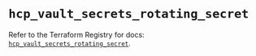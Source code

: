 # `hcp_vault_secrets_rotating_secret`

Refer to the Terraform Registry for docs: [`hcp_vault_secrets_rotating_secret`](https://registry.terraform.io/providers/hashicorp/hcp/0.97.0/docs/resources/vault_secrets_rotating_secret).
